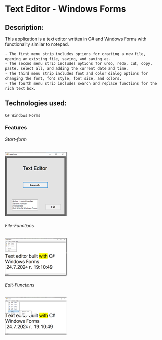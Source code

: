# Text Editor - Windows Forms

## Description:

This application is a text editor written in C# and Windows Forms with functionality similar to notepad.
    
    - The first menu strip includes options for creating a new file, opening an existing file, saving, and saving as.
    - The second menu strip includes options for undo, redo, cut, copy, paste, select all, and adding the current date and time.
    - The third menu strip includes font and color dialog options for changing the font, font style, font size, and colors.
    - The fourth menu strip includes search and replace functions for the rich text box.

## Technologies used:
    C# Windows Forms
    
### Features
###### Start-form
<img src="../TextEditor/Resources/Images/start-form.png" width="200" />

###### File-Functions
<img src="../TextEditor/Resources/Images/functions(1).png" width="200" />

###### Edit-Functions
<img src="../TextEditor/Resources/Images/functions(2).png" width="200" />